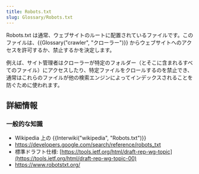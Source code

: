 ```yaml
---
title: Robots.txt
slug: Glossary/Robots.txt
---
```

Robots.txt は通常、ウェブサイトのルートに配置されているファイルです。このファイルは、{{Glossary("crawler", "クローラー")}} からウェブサイトへのアクセスを許可するか、禁止するかを決定します。

例えば、サイト管理者はクローラーが特定のフォルダー（とそこに含まれるすべてのファイル）にアクセスしたり、特定ファイルをクロールするのを禁止でき、通常はこれらのファイルが他の検索エンジンによってインデックスされることを防ぐために使われます。

## 詳細情報

### 一般的な知識

- Wikipedia 上の {{Interwiki("wikipedia", "Robots.txt")}}
- <https://developers.google.com/search/reference/robots_txt>
- 標準ドラフト仕様: [https://tools.ietf.org/html/draft-rep-wg-topic](https://tools.ietf.org/html/draft-rep-wg-topic-00)
- <https://www.robotstxt.org/>
